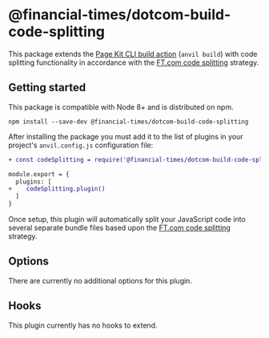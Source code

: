 # @financial-times/dotcom-build-code-splitting

This package extends the [Page Kit CLI build action][cli] (`anvil build`) with code splitting functionality in accordance with the [FT.com code splitting] strategy.

[cli]: https://github.com/Financial-Times/anvil/tree/master/packages/dotcom-page-kit-cli#build
[FT.com code splitting]: ../../docs/design-decisions/code-splitting-strategy.md


## Getting started

This package is compatible with Node 8+ and is distributed on npm.

```
npm install --save-dev @financial-times/dotcom-build-code-splitting
```

After installing the package you must add it to the list of plugins in your project's `anvil.config.js` configuration file:

```diff
+ const codeSplitting = require('@financial-times/dotcom-build-code-splitting')

module.export = {
  plugins: [
+    codeSplitting.plugin()
  ]
}
```

Once setup, this plugin will automatically split your JavaScript code into several separate bundle files based upon the [FT.com code splitting] strategy.


## Options

There are currently no additional options for this plugin.


## Hooks

This plugin currently has no hooks to extend.
